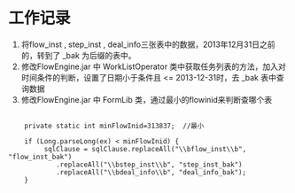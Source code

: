 # 工作记录
1. 将flow_inst , step_inst , deal_info三张表中的数据，2013年12月31日之前的，转到了 _bak 为后缀的表中。
1. 修改FlowEngine.jar 中 WorkListOperator 类中获取任务列表的方法，加入对时间条件的判断，设置了日期小于条件且 <= 2013-12-31时，去 _bak 表中查询数据
1. 修改FlowEngine.jar 中 FormLib 类，通过最小的flowinid来判断查哪个表


<pre><code>
    private static int minFlowInid=313837;  //最小

    if (Long.parseLong(ex) < minFlowInid) {
         sqlClause = sqlClause.replaceAll("\\bflow_inst\\b", "flow_inst_bak")
            .replaceAll("\\bstep_inst\\b", "step_inst_bak")
            .replaceAll("\\bdeal_info\\b", "deal_info_bak");
    }
</code></pre>